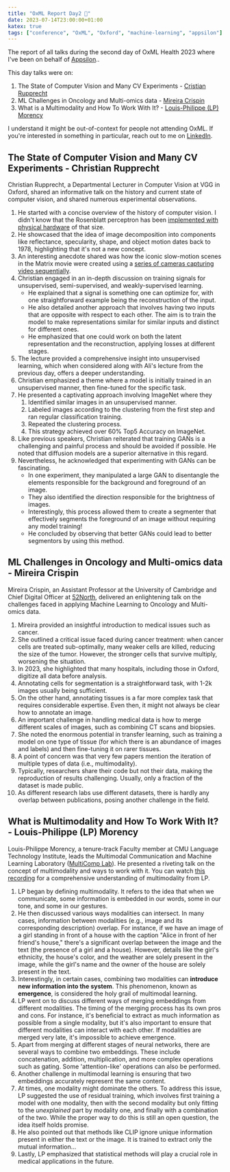```yaml
---
title: "OxML Report Day2 📜"
date: 2023-07-14T23:00:00+01:00
katex: true
tags: ["conference", "OxML", "Oxford", "machine-learning", "appsilon"]
---
```


The report of all talks during the second day of OxML Health 2023 where I've been on behalf of [Appsilon](https://appsilon.com/)..

This day talks were on:

1. The State of Computer Vision and Many CV Experiments - [Cristian Rupprecht](https://chrirupp.github.io/)
2. ML Challenges in Oncology and Multi-omics data - [Mireira Crispin](https://www.oncology.cam.ac.uk/research/our-research/crispin)
3. What is a Multimodality and How To Work With It? - [Louis-Philippe (LP) Morency](https://www.cs.cmu.edu/~morency/)

<!--more--> 

I understand it might be out-of-context for people not attending OxML.
If you're interested in something in particular, reach out to me on [LinkedIn](https://www.linkedin.com/in/piotr-pasza-storo%C5%BCenko/).


## The State of Computer Vision and Many CV Experiments - Christian Rupprecht

Christian Rupprecht, a Departmental Lecturer in Computer Vision at VGG in Oxford, shared an informative talk on the history and current state of computer vision, and shared numerous experimental observations.

1. He started with a concise overview of the history of computer vision. I didn't know that the Rosenblatt perceptron has been [implemented with physical hardware](https://en.wikipedia.org/wiki/Perceptron) of that size.
2. He showcased that the idea of image decomposition into components like reflectance, specularity, shape, and object motion dates back to 1978, highlighting that it's not a new concept.
3. An interesting anecdote shared was how the iconic slow-motion scenes in the Matrix movie were created using a [series of cameras capturing video sequentially](https://www.youtube.com/watch?v=bKEcElcTUMk).
4. Christian engaged in an in-depth discussion on training signals for unsupervised, semi-supervised, and weakly-supervised learning.
    - He explained that a signal is something one can optimize for, with one straightforward example being the reconstruction of the input.
    - He also detailed another approach that involves having two inputs that are opposite with respect to each other. The aim is to train the model to make representations similar for similar inputs and distinct for different ones.
    - He emphasized that one could work on both the latent representation and the reconstruction, applying losses at different stages.
5. The lecture provided a comprehensive insight into unsupervised learning, which when considered along with Ali's lecture from the previous day, offers a deeper understanding.
6. Christian emphasized a theme where a model is initially trained in an unsupervised manner, then fine-tuned for the specific task.
7. He presented a captivating approach involving ImageNet where they
    1. Identified similar images in an unsupervised manner.
    2. Labeled images according to the clustering from the first step and ran regular classification training.
    3. Repeated the clustering process.
    4. This strategy achieved over 60% Top5 Accuracy on ImageNet.
8. Like previous speakers, Christian reiterated that training GANs is a challenging and painful process and should be avoided if possible. He noted that diffusion models are a superior alternative in this regard.
9. Nevertheless, he acknowledged that experimenting with GANs can be fascinating.
    - In one experiment, they manipulated a large GAN to disentangle the elements responsible for the background and foreground of an image.
    - They also identified the direction responsible for the brightness of images.
    - Interestingly, this process allowed them to create a segmenter that effectively segments the foreground of an image without requiring any model training!
    - He concluded by observing that better GANs could lead to better segmentors by using this method.

## ML Challenges in Oncology and Multi-omics data - Mireira Crispin

Mireira Crispin, an Assistant Professor at the University of Cambridge and Chief Digital Officer at [52North](https://52north.health/), delivered an enlightening talk on the challenges faced in applying Machine Learning to Oncology and Multi-omics data.

1. Mireira provided an insightful introduction to medical issues such as cancer.
2. She outlined a critical issue faced during cancer treatment: when cancer cells are treated sub-optimally, many weaker cells are killed, reducing the size of the tumor. However, the stronger cells that survive multiply, worsening the situation.
3. In 2023, she highlighted that many hospitals, including those in Oxford, digitize all data before analysis.
4. Annotating cells for segmentation is a straightforward task, with 1-2k images usually being sufficient.
5. On the other hand, annotating tissues is a far more complex task that requires considerable expertise. Even then, it might not always be clear how to annotate an image.
6. An important challenge in handling medical data is how to merge different scales of images, such as combining CT scans and biopsies.
7. She noted the enormous potential in transfer learning, such as training a model on one type of tissue (for which there is an abundance of images and labels) and then fine-tuning it on rarer tissues.
8. A point of concern was that very few papers mention the iteration of multiple types of data (i.e., multimodality).
9. Typically, researchers share their code but not their data, making the reproduction of results challenging. Usually, only a fraction of the dataset is made public.
10. As different research labs use different datasets, there is hardly any overlap between publications, posing another challenge in the field.

## What is Multimodality and How To Work With It? - Louis-Philippe (LP) Morency

Louis-Philippe Morency, a tenure-track Faculty member at CMU Language Technology Institute, leads the Multimodal Communication and Machine Learning Laboratory ([MultiComp Lab](http://multicomp.cs.cmu.edu/)). He presented a riveting talk on the concept of multimodality and ways to work with it. You can watch [this recording](https://www.youtube.com/watch?v=VIq5r7mCAyw) for a comprehensive understanding of multimodality from LP.

1. LP began by defining multimodality. It refers to the idea that when we communicate, some information is embedded in our words, some in our tone, and some in our gestures.
2. He then discussed various ways modalities can intersect. In many cases, information between modalities (e.g., image and its corresponding description) overlap. For instance, if we have an image of a girl standing in front of a house with the caption "Alice in front of her friend's house," there's a significant overlap between the image and the text (the presence of a girl and a house). However, details like the girl's ethnicity, the house's color, and the weather are solely present in the image, while the girl's name and the owner of the house are solely present in the text.
3. Interestingly, in certain cases, combining two modalities can **introduce new information into the system**. This phenomenon, known as **emergence**, is considered the holy grail of multimodal learning.
4. LP went on to discuss different ways of merging embeddings from different modalities. The timing of the merging process has its own pros and cons. For instance, it's beneficial to extract as much information as possible from a single modality, but it's also important to ensure that different modalities can interact with each other. If modalities are merged very late, it's impossible to achieve emergence.
5. Apart from merging at different stages of neural networks, there are several ways to combine two embeddings. These include concatenation, addition, multiplication, and more complex operations such as gating. Some 'attention-like' operations can also be performed.
6. Another challenge in multimodal learning is ensuring that two embeddings accurately represent the same content.
7. At times, one modality might dominate the others. To address this issue, LP suggested the use of residual training, which involves first training a model with one modality, then with the second modality but only fitting to the _unexplained_ part by modality one, and finally with a combination of the two. While the proper way to do this is still an open question, the idea itself holds promise.
8. He also pointed out that methods like CLIP ignore unique information present in either the text or the image. It is trained to extract only the mutual information...
9. Lastly, LP emphasized that statistical methods will play a crucial role in medical applications in the future.
